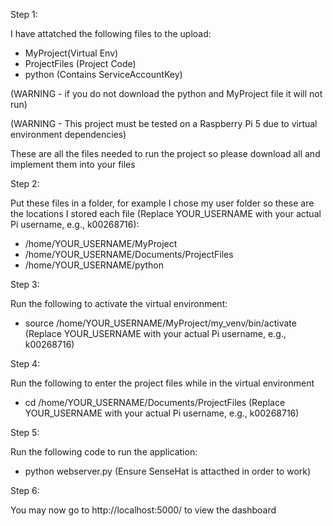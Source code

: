 Step 1: 

I have attatched the following files to the upload:

- MyProject(Virtual Env)
- ProjectFiles (Project Code)
- python (Contains ServiceAccountKey)

(WARNING - if you do not download the python and MyProject file it will not run)

(WARNING - This project must be tested on a Raspberry Pi 5 due to virtual environment dependencies)

These are all the files needed to run the project so please download all and implement them into your files

Step 2:

Put these files in a folder, for example I chose my user folder so these are the locations I stored each file (Replace YOUR_USERNAME with your actual Pi username, e.g., k00268716):

- /home/YOUR_USERNAME/MyProject
- /home/YOUR_USERNAME/Documents/ProjectFiles
- /home/YOUR_USERNAME/python

Step 3:

Run the following to activate the virtual environment:

- source /home/YOUR_USERNAME/MyProject/my_venv/bin/activate (Replace YOUR_USERNAME with your actual Pi username, e.g., k00268716)

Step 4:

Run the following to enter the project files while in the virtual environment

- cd /home/YOUR_USERNAME/Documents/ProjectFiles (Replace YOUR_USERNAME with your actual Pi username, e.g., k00268716)


Step 5:

Run the following code to run the application:

- python webserver.py (Ensure SenseHat is attacthed in order to work)

Step 6:

You may now go to http://localhost:5000/ to view the dashboard
